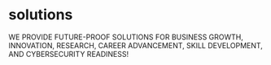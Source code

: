 # solutions
WE PROVIDE FUTURE-PROOF SOLUTIONS FOR BUSINESS GROWTH, INNOVATION, RESEARCH, CAREER ADVANCEMENT, SKILL DEVELOPMENT, AND CYBERSECURITY READINESS!
